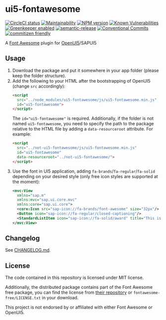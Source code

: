# ui5-fontawesome

[![CircleCI status](https://img.shields.io/circleci/project/github/zypA13510/ui5-fontawesome/master.svg?logo=CircleCI&style=flat-square)](https://circleci.com/gh/zypA13510/ui5-fontawesome)
[![Maintainability](https://img.shields.io/codeclimate/maintainability/zypA13510/ui5-fontawesome.svg?logo=Code%20Climate&style=flat-square)](https://codeclimate.com/github/zypA13510/ui5-fontawesome/maintainability)
[![NPM version](https://img.shields.io/npm/v/ui5-fontawesome.svg?logo=npm&style=flat-square)](https://www.npmjs.com/package/ui5-fontawesome)
[![Known Vulnerabilities](https://img.shields.io/snyk/vulnerabilities/npm/ui5-fontawesome.svg?logo=Snyk&style=flat-square)](https://snyk.io/test/github/zypA13510/ui5-fontawesome)
[![Greenkeeper enabled](https://img.shields.io/badge/Greenkeeper-enabled-brightgreen.svg?style=flat-square)](https://greenkeeper.io/)
[![semantic-release](https://img.shields.io/badge/%20%20%F0%9F%93%A6%F0%9F%9A%80-semantic--release-e10079.svg?style=flat-square)](https://github.com/semantic-release/semantic-release)
[![Conventional Commits](https://img.shields.io/badge/Conventional%20Commits-1.0.0-yellow.svg?style=flat-square)](https://conventionalcommits.org/)
[![commitizen friendly](https://img.shields.io/badge/commitizen-friendly-brightgreen.svg?style=flat-square)](http://commitizen.github.io/cz-cli/)

A [Font Awesome](https://fontawesome.com/) plugin for [OpenUI5](https://openui5.org/)/SAPUI5

## Usage
1. Download the package and put it somewhere in your app folder (please keep the folder structure).
2. Add the following to your HTML after the bootstrapping of OpenUI5 (change `src` accordingly):
    ```HTML
    <script
      src="../node_modules/ui5-fontawesome/js/ui5-fontawesome.min.js"
      id="ui5-fontawesome">
    </script>
    ```
    The `id="ui5-fontawesome"` is required. Additionally, if the folder is not named `ui5-fontawesome`, you need to specify the path to the package relative to the HTML file by adding a `data-resourceroot` attribute. For example:
    ```HTML
    <script
      src="../not-ui5-fontawesome/js/ui5-fontawesome.min.js"
      id="ui5-fontawesome"
      data-resourceroot="../not-ui5-fontawesome/">
    </script>
    ```
3. Use the font in UI5 application, adding `fa-brands`/`fa-regular`/`fa-solid` depending on your desired style (only free icon styles are supported at the moment):
    ```XML
    <mvc:View
      xmlns="sap.m"
      xmlns:mvc="sap.ui.core.mvc"
      xmlns:core="sap.ui.core">
      <core:Icon src="sap-icon://fa-brands/font-awesome" size="32px"/>
      <Button icon="sap-icon://fa-regular/closed-captioning"/>
      <StandardListItem icon="sap-icon://fa-solid/award" title="This is awesome."/>
    </mvc:View>
    ```

## Changelog
See [CHANGELOG.md](CHANGELOG.md).

## License
The code contained in this repository is licensed under MIT license.

Additionally, the distributed package contains part of the Font Awesome free package, you can find the license from [their repository](https://github.com/FortAwesome/Font-Awesome/blob/master/LICENSE.txt) or `fontawesome-free/LICENSE.txt` in your download.

This project is not endorsed by or affiliated with either Font Awesome or OpenUI5.
